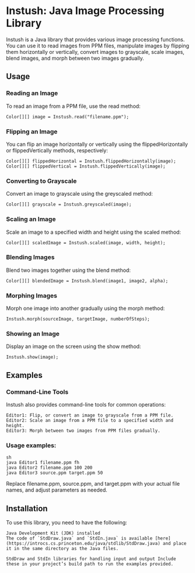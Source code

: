 # Instush: Java Image Processing Library

Instush is a Java library that provides various image processing functions. You can use it to read images from PPM files, manipulate images by flipping them horizontally or vertically, convert images to grayscale, scale images, blend images, and morph between two images gradually.

## Usage
### Reading an Image

To read an image from a PPM file, use the read method:

    Color[][] image = Instush.read("filename.ppm");

### Flipping an Image

You can flip an image horizontally or vertically using the flippedHorizontally or flippedVertically methods, respectively:
    
    Color[][] flippedHorizontal = Instush.flippedHorizontally(image);
    Color[][] flippedVertical = Instush.flippedVertically(image);

### Converting to Grayscale

Convert an image to grayscale using the greyscaled method:
    
    Color[][] grayscale = Instush.greyscaled(image);

### Scaling an Image

Scale an image to a specified width and height using the scaled method:
    
    Color[][] scaledImage = Instush.scaled(image, width, height);

### Blending Images

Blend two images together using the blend method:
    
    Color[][] blendedImage = Instush.blend(image1, image2, alpha);

### Morphing Images

Morph one image into another gradually using the morph method:
    
    Instush.morph(sourceImage, targetImage, numberOfSteps);

### Showing an Image

Display an image on the screen using the show method:
    
    Instush.show(image);

## Examples

### Command-Line Tools

Instush also provides command-line tools for common operations:

    Editor1: Flip, or convert an image to grayscale from a PPM file.
    Editor2: Scale an image from a PPM file to a specified width and height.
    Editor3: Morph between two images from PPM files gradually.

### Usage examples:

    sh
    java Editor1 filename.ppm fh
    java Editor2 filename.ppm 100 200
    java Editor3 source.ppm target.ppm 50

Replace filename.ppm, source.ppm, and target.ppm with your actual file names, and adjust parameters as needed.

## Installation

To use this library, you need to have the following:

    Java Development Kit (JDK) installed
    The code of `StdDraw.java` and `StdIn.java` is available [here](https://introcs.cs.princeton.edu/java/stdlib/StdDraw.java) and place it in the same directory as the Java files.

    StdDraw and StdIn libraries for handling input and output Include these in your project’s build path to run the examples provided.

